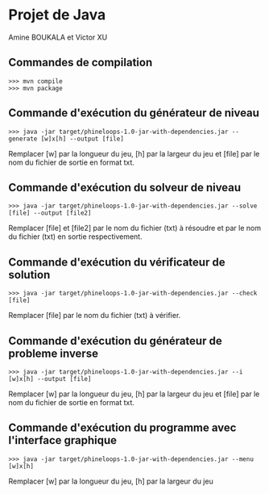 # Projet de Java

Amine BOUKALA et Victor XU

## Commandes de compilation

```
>>> mvn compile
>>> mvn package
```

## Commande d'exécution du générateur de niveau

```
>>> java -jar target/phineloops-1.0-jar-with-dependencies.jar --generate [w]x[h] --output [file]
```
Remplacer [w] par la longueur du jeu, [h] par la largeur du jeu et [file] par le nom du fichier de sortie en format txt.

## Commande d'exécution du solveur de niveau

```
>>> java -jar target/phineloops-1.0-jar-with-dependencies.jar --solve [file] --output [file2]
```
Remplacer [file] et [file2] par le nom du fichier (txt) à résoudre et par le nom du fichier (txt) en sortie respectivement.

## Commande d'exécution du vérificateur de solution

```
>>> java -jar target/phineloops-1.0-jar-with-dependencies.jar --check [file]
```
Remplacer [file] par le nom du fichier (txt) à vérifier.

## Commande d'exécution du générateur de probleme inverse

```
>>> java -jar target/phineloops-1.0-jar-with-dependencies.jar --i [w]x[h] --output [file]
```
Remplacer [w] par la longueur du jeu, [h] par la largeur du jeu et [file] par le nom du fichier de sortie en format txt.

## Commande d'exécution du programme avec l'interface graphique

```
>>> java -jar target/phineloops-1.0-jar-with-dependencies.jar --menu [w]x[h]
```
Remplacer [w] par la longueur du jeu, [h] par la largeur du jeu